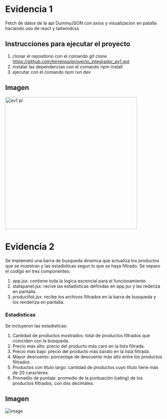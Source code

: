 # Evidencia 1
Fetch de datos de la api DummyJSON con axios y visualizacion en patalla haciendo uso de react y tailwindcss 

## Instrucciones para ejecutar el proyecto
1. clonar el repositorio con el comando git clone https://github.com/terrenoa/proyecto_integrador_ev1.got
2. instalar las dependencias con el comando npm install
3. ejecutar con el comando npm run dev

## Imagen
<img width="423" alt="ev1 pI" src="https://github.com/user-attachments/assets/24d8c253-a7f6-41d6-8cf9-0eef2a43f4cc" />

# Evidencia 2
Se implemetó una barra de busqueda dinamca que actualiza los productos que se muestran y las estadisticas segun lo que se haya filtrado.
Se separo el codigo en tres componentes:
1. app.jsx: contiene toda la logica escencial para el funcionamiento.
2. statspanel.jsx: recive las estadisticas definidas en app.jsx y las rederiza en pantalla.
3. productlist.jsx: recibe los archivos filtrados en la barra de busqueda y los renderiza en pantalla.

### Estadisticas
Se incluyeron las estadisticas:
1. Cantidad de productos mostrados: total de productos filtrados que coinciden con la búsqueda.
2. Precio más alto: precio del producto más caro en la lista filtrada.
3. Precio más bajo: precio del producto más barato en la lista filtrada.
4. Mayor descuento: porcentaje de descuento más alto entre los productos filtrados.
5. Productos con título largo: cantidad de productos cuyo título tiene más de 20 caracteres.
6. Promedio de puntaje: promedio de la puntuación (rating) de los productos filtrados, con dos decimales.

## Imagen
![image](https://github.com/user-attachments/assets/c797468e-3c57-460b-a0aa-8849a8bfcc0e)


